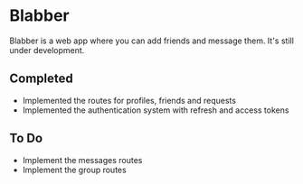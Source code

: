 # Blabber

Blabber is a web app where you can add friends and message them. It's still under development.

## Completed

- Implemented the routes for profiles, friends and requests
- Implemented the authentication system with refresh and access tokens

## To Do

- Implement the messages routes
- Implement the group routes
